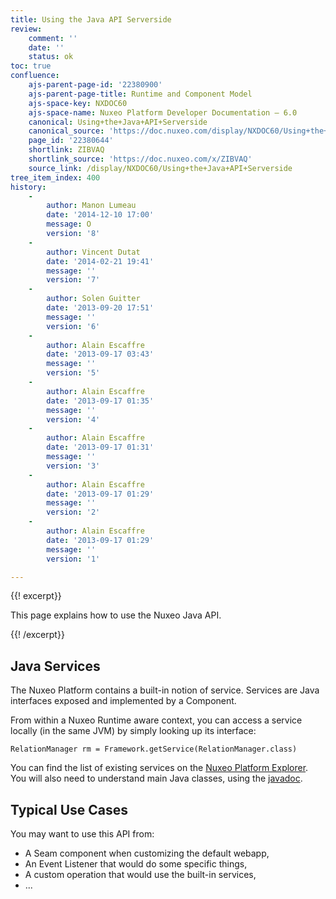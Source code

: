 ```yaml
---
title: Using the Java API Serverside
review:
    comment: ''
    date: ''
    status: ok
toc: true
confluence:
    ajs-parent-page-id: '22380900'
    ajs-parent-page-title: Runtime and Component Model
    ajs-space-key: NXDOC60
    ajs-space-name: Nuxeo Platform Developer Documentation — 6.0
    canonical: Using+the+Java+API+Serverside
    canonical_source: 'https://doc.nuxeo.com/display/NXDOC60/Using+the+Java+API+Serverside'
    page_id: '22380644'
    shortlink: ZIBVAQ
    shortlink_source: 'https://doc.nuxeo.com/x/ZIBVAQ'
    source_link: /display/NXDOC60/Using+the+Java+API+Serverside
tree_item_index: 400
history:
    -
        author: Manon Lumeau
        date: '2014-12-10 17:00'
        message: O
        version: '8'
    -
        author: Vincent Dutat
        date: '2014-02-21 19:41'
        message: ''
        version: '7'
    -
        author: Solen Guitter
        date: '2013-09-20 17:51'
        message: ''
        version: '6'
    -
        author: Alain Escaffre
        date: '2013-09-17 03:43'
        message: ''
        version: '5'
    -
        author: Alain Escaffre
        date: '2013-09-17 01:35'
        message: ''
        version: '4'
    -
        author: Alain Escaffre
        date: '2013-09-17 01:31'
        message: ''
        version: '3'
    -
        author: Alain Escaffre
        date: '2013-09-17 01:29'
        message: ''
        version: '2'
    -
        author: Alain Escaffre
        date: '2013-09-17 01:29'
        message: ''
        version: '1'

---
```

{{! excerpt}}

This page explains how to use the Nuxeo Java API.

{{! /excerpt}}

## Java Services

The Nuxeo Platform contains a built-in notion of service. Services are Java interfaces exposed and implemented by a Component.

From within a Nuxeo Runtime aware context, you can access a service locally (in the same JVM) by simply looking up its interface:

```
RelationManager rm = Framework.getService(RelationManager.class)
```

You can find the list of existing services on the [Nuxeo Platform Explorer](http://explorer.nuxeo.org/nuxeo/site/distribution/Nuxeo%20Platform-6.0/listServices). You will also need to understand main Java classes, using the [javadoc](http://community.nuxeo.com/api/nuxeo/).

## Typical Use Cases

You may want to use this API from:

*   A Seam component when customizing the default webapp,
*   An Event Listener that would do some specific things,
*   A custom operation that would use the built-in services,
*   ...

